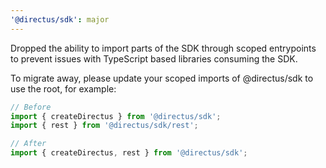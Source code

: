 ```yaml
---
'@directus/sdk': major
---
```


Dropped the ability to import parts of the SDK through scoped entrypoints to prevent issues with TypeScript based
libraries consuming the SDK.

To migrate away, please update your scoped imports of @directus/sdk to use the root, for example:

```js
// Before
import { createDirectus } from '@directus/sdk';
import { rest } from '@directus/sdk/rest';

// After
import { createDirectus, rest } from '@directus/sdk';
```
